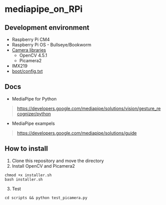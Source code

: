 # mediapipe_on_RPi
## Development environment
- Raspberry Pi CM4
- Raspberry Pi OS - Bullseye/Bookworm
- [Camera libraries](https://github.com/atsss/opencv_on_RPi)
    - OpenCV 4.5.1
    - Picamera2
- IMX219
- [boot/config.txt](https://github.com/atsss/RPi_configs/blob/main/bookworm/imx219.txt)

## Docs
- MediaPipe for Python
> https://developers.google.com/mediapipe/solutions/vision/gesture_recognizer/python
- MediaPipe exampels
> https://developers.google.com/mediapipe/solutions/guide

## How to install
1. Clone this repository and move the directory
2. Install OpenCV and Picamera2
```
chmod +x installer.sh
bash installer.sh
```
3. Test
```
cd scripts && python test_picamera.py
```
